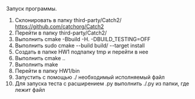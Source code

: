 Запуск программы. 
1. Склонировать в папку third-party/Catch2/ https://github.com/catchorg/Catch2
2. Перейти в папку third-party/Catch2/
3. Выполнить cmake -Bbuild -H. -DBUILD_TESTING=OFF
4. Выполнить sudo cmake --build build/ --target install
5. Создать в папке HW1 подпапку tmp и перейти в нее
6. Выполнить cmake ..
7. Выполнить make
8. Перейти в папку HW1/bin
9. Запустить с помощью ./ необходимый исполняемый файл
10. Для запуска теста с расширением .py выполнить ./<filename>.py из папки, где лежит файл
